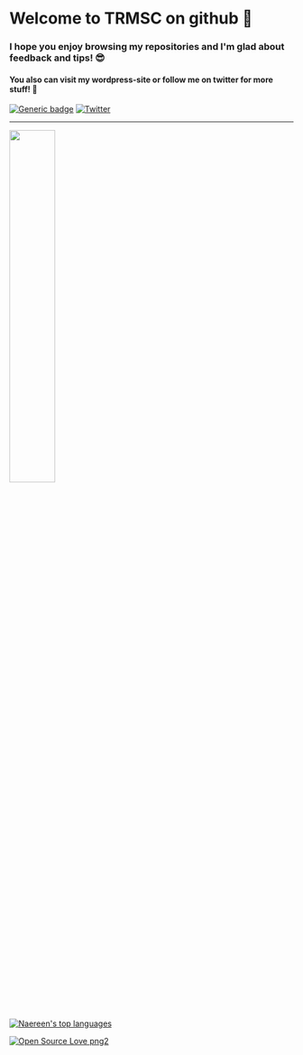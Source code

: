 # Welcome to TRMSC on github 👋 #

### I hope you enjoy browsing my repositories and I'm glad about feedback and tips! 😎 ###

#### You also can visit my wordpress-site or follow me on twitter for more stuff! 🚀 ####  
  
[![Generic badge](https://img.shields.io/badge/📰-web-blue.svg)](https://trmsc1.wordpress.com/)
[![Twitter](https://badgen.net/badge/icon/twitter?icon=twitter&label)](https://twitter.com/TRMSC1)
    
---

<img src="https://trmsc.de/wp-content/uploads/ownpic/zauberer.svg" width="40%">  

  
  
[![Naereen's top languages](https://github-readme-stats.vercel.app/api/top-langs/?username=TRMSC&theme=blue-green)](https://github.com/anuraghazra/github-readme-stats)
  
[![Open Source Love png2](https://badges.frapsoft.com/os/v2/open-source.png?v=103)](https://github.com/ellerbrock/open-source-badges/)

<!--
**TRMSC/trmsc** is a ✨ _special_ ✨ repository because its `README.md` (this file) appears on your GitHub profile.

Here are some ideas to get you started:

- 🔭 I’m currently working on ...
- 🌱 I’m currently learning ...
- 👯 I’m looking to collaborate on ...
- 🤔 I’m looking for help with ...
- 💬 Ask me about ...
- 📫 How to reach me: ...
- 😄 Pronouns: ...
- ⚡ Fun fact: ...
-->
